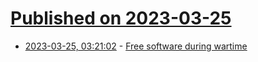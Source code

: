 # [Published on 2023-03-25](index.md)

* [2023-03-25, 03:21:02](https://lobste.rs/s/9o8xds/free_software_during_wartime) - [Free software during wartime](https://lwn.net/SubscriberLink/926798/b8f7d5df1ee91de7/)

